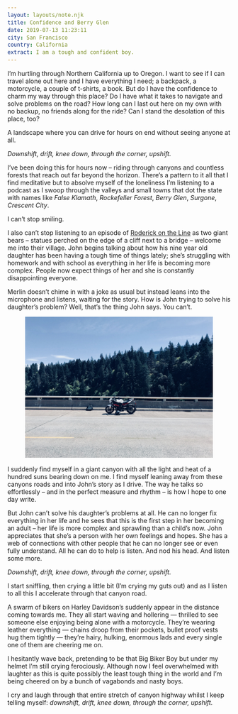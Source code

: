 ```yaml
---
layout: layouts/note.njk
title: Confidence and Berry Glen
date: 2019-07-13 11:23:11
city: San Francisco
country: California
extract: I am a tough and confident boy.
---
```


I’m hurtling through Northern California up to Oregon. I want to see if I can travel alone out here and I have everything I need; a backpack, a motorcycle, a couple of t-shirts, a book. But do I have the confidence to charm my way through this place? Do I have what it takes to navigate and solve problems on the road? How long can I last out here on my own with no backup, no friends along for the ride? Can I stand the desolation of this place, too?

A landscape where you can drive for hours on end without seeing anyone at all.

_Downshift, drift, knee down, through the corner, upshift._

I’ve been doing this for hours now – riding through canyons and countless forests that reach out far beyond the horizon. There’s a pattern to it all that I find meditative but to absolve myself of the loneliness I’m listening to a podcast as I swoop through the valleys and small towns that dot the state with names like _False Klamath_, _Rockefeller Forest_, _Berry Glen_, _Surgone_, _Crescent City_.

I can’t stop smiling.

I also can’t stop listening to an episode of [Roderick on the Line](http://www.merlinmann.com/roderick/) as two giant bears – statues perched on the edge of a cliff next to a bridge – welcome me into their village. John begins talking about how his nine year old daughter has been having a tough time of things lately; she’s struggling with homework and with school as everything in her life is becoming more complex. People now expect things of her and she is constantly disappointing everyone.

Merlin doesn’t chime in with a joke as usual but instead leans into the microphone and listens, waiting for the story. How is John trying to solve his daughter’s problem? Well, that’s the thing John says. You can’t.

<div class="m-wrapper--full">
  <figure class="m-wrapper--unpadded">
    <img src='/images/bike-portland.jpg'/>
  </figure>
</div>

I suddenly find myself in a giant canyon with all the light and heat of a hundred suns bearing down on me. I find myself leaning away from these canyons roads and into John’s story as I drive. The way he talks so effortlessly – and in the perfect measure and rhythm – is how I hope to one day write.

But John can’t solve his daughter’s problems at all. He can no longer fix everything in her life and he sees that this is the first step in her becoming an adult – her life is more complex and sprawling than a child’s now. John appreciates that she’s a person with her own feelings and hopes. She has a web of connections with other people that he can no longer see or even fully understand. All he can do to help is listen. And nod his head. And listen some more.

_Downshift, drift, knee down, through the corner, upshift._

I start sniffling, then crying a little bit (I’m crying my guts out) and as I listen to all this I accelerate through that canyon road.

A swarm of bikers on Harley Davidson’s suddenly appear in the distance coming towards me. They all start waving and hollering — thrilled to see someone else enjoying being alone with a motorcycle. They’re wearing leather everything — chains droop from their pockets, bullet proof vests hug them tightly — they’re hairy, hulking, enormous lads and every single one of them are cheering me on.

I hesitantly wave back, pretending to be that Big Biker Boy but under my helmet I’m still crying ferociously. Although now I feel overwhelmed with laughter as this is quite possibly the least tough thing in the world and I’m being cheered on by a bunch of vagabonds and nasty boys.

I cry and laugh through that entire stretch of canyon highway whilst I keep telling myself: _downshift, drift, knee down, through the corner, upshift._
